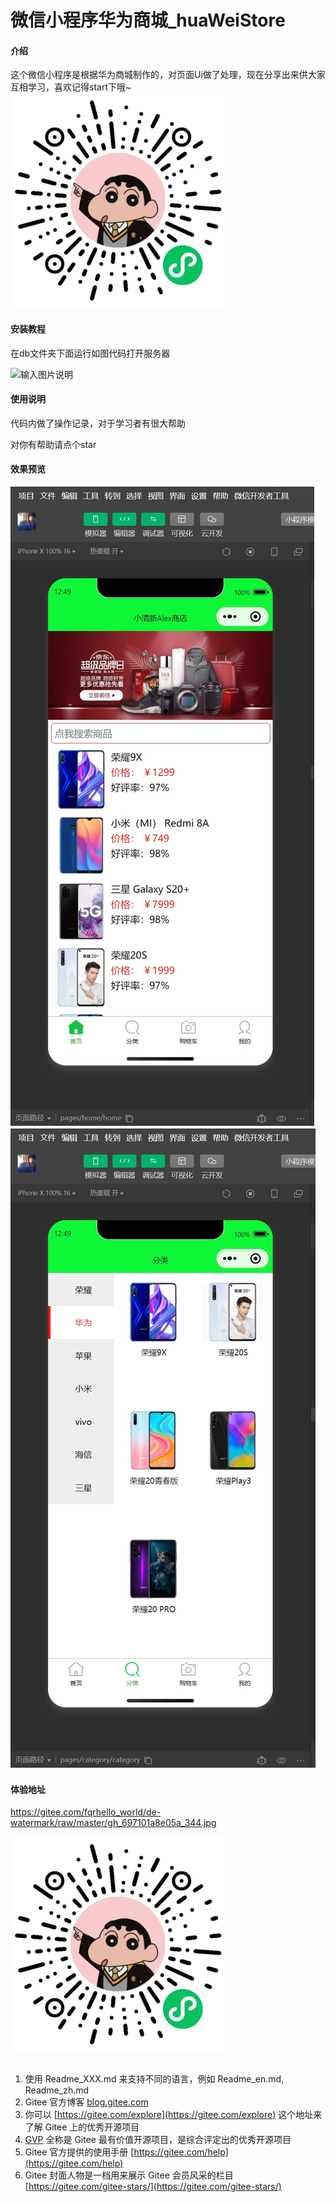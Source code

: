 # 微信小程序华为商城_huaWeiStore

#### 介绍
这个微信小程序是根据华为商城制作的，对页面Ui做了处理，现在分享出来供大家互相学习，喜欢记得start下哦~
![输入图片说明](huaWeiStore/images/gh_697101a8e05a_344.jpg)


#### 安装教程
在db文件夹下面运行如图代码打开服务器

![输入图片说明](https://foruda.gitee.com/images/1675227599717170879/4ae92d17_10746571.jpeg "db.jpg")

#### 使用说明

代码内做了操作记录，对于学习者有很大帮助

对你有帮助请点个star

#### 效果预览

![输入图片说明](huaWeiStore/images/1.jpg)
![输入图片说明](huaWeiStore/images/2.jpg)

#### 体验地址
https://gitee.com/fqrhello_world/de-watermark/raw/master/gh_697101a8e05a_344.jpg

![输入图片说明](huaWeiStore/images/gh_697101a8e05a_344.jpg)


##

1.  使用 Readme\_XXX.md 来支持不同的语言，例如 Readme\_en.md, Readme\_zh.md
2.  Gitee 官方博客 [blog.gitee.com](https://blog.gitee.com)
3.  你可以 [https://gitee.com/explore](https://gitee.com/explore) 这个地址来了解 Gitee 上的优秀开源项目
4.  [GVP](https://gitee.com/gvp) 全称是 Gitee 最有价值开源项目，是综合评定出的优秀开源项目
5.  Gitee 官方提供的使用手册 [https://gitee.com/help](https://gitee.com/help)
6.  Gitee 封面人物是一档用来展示 Gitee 会员风采的栏目 [https://gitee.com/gitee-stars/](https://gitee.com/gitee-stars/)
